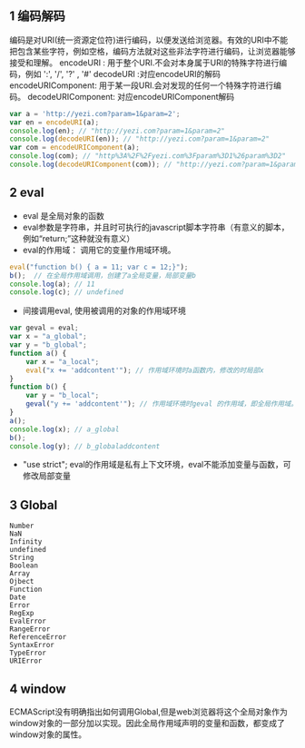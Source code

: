 ## 1 编码解码
编码是对URI(统一资源定位符)进行编码，以便发送给浏览器。有效的URI中不能把包含某些字符，例如空格，编码方法就对这些非法字符进行编码，让浏览器能够接受和理解。
encodeURI : 用于整个URI.不会对本身属于URI的特殊字符进行编码，例如 ':', '/', '?' , '#'
decodeURI :对应encodeURI的解码
encodeURIComponent: 用于某一段URI.会对发现的任何一个特殊字符进行编码。
decodeURIComponent: 对应encodeURIComponent解码
```javascript
var a = 'http://yezi.com?param=1&param=2';
var en = encodeURI(a);
console.log(en); // "http://yezi.com?param=1&param=2"
console.log(decodeURI(en)); // "http://yezi.com?param=1&param=2"
var com = encodeURIComponent(a);
console.log(com); // "http%3A%2F%2Fyezi.com%3Fparam%3D1%26param%3D2"
console.log(decodeURIComponent(com)); // "http://yezi.com?param=1&param=2"
```

## 2 eval
- eval 是全局对象的函数
- eval参数是字符串，并且时可执行的javascript脚本字符串（有意义的脚本，例如“return;”这种就没有意义）
- eval的作用域： 调用它的变量作用域环境。
```javascript
eval("function b() { a = 11; var c = 12;}");
b();  // 在全局作用域调用，创建了a全局变量，局部变量b
console.log(a); // 11
console.log(c); // undefined
```
- 间接调用eval, 使用被调用的对象的作用域环境
```javascript
var geval = eval;
var x = "a_global"; 
var y = "b_global";
function a() {
    var x = "a_local";
    eval("x += 'addcontent'"); // 作用域环境时a函数内，修改的时局部x
}
function b() {
    var y = "b_local";
    geval("y += 'addcontent'"); // 作用域环境时geval 的作用域，即全局作用域。
}
a(); 
console.log(x); // a_global
b();
console.log(y); // b_globaladdcontent
```
- "use strict"; eval的作用域是私有上下文环境，eval不能添加变量与函数，可修改局部变量

## 3 Global
```
Number
NaN
Infinity
undefined
String
Boolean
Array
Ojbect
Function
Date
Error
RegExp
EvalError
RangeError
ReferenceError
SyntaxError
TypeError
URIError
```
## 4 window
ECMAScript没有明确指出如何调用Global,但是web浏览器将这个全局对象作为window对象的一部分加以实现。因此全局作用域声明的变量和函数，都变成了window对象的属性。

